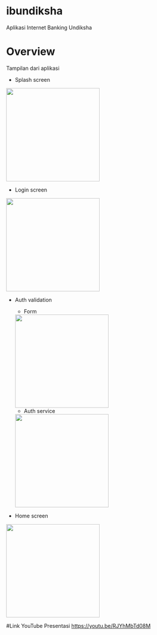 # ibundiksha

Aplikasi Internet Banking Undiksha

# Overview
Tampilan dari aplikasi
- Splash screen
<img src="https://user-images.githubusercontent.com/63113423/193096459-2eabf382-2768-450e-b160-d503a86977cf.png" width="250"/>

- Login screen
<img src="https://user-images.githubusercontent.com/63113423/193096692-b1469fab-1a03-4120-91c4-ef47f9a010ee.png" width="250"/>

- Auth validation
  - Form
  <img src="https://user-images.githubusercontent.com/63113423/193096832-70de7aec-7ffa-471d-9db4-f8650fbcc33c.png" width="250"/>
  
  - Auth service
  <img src="https://user-images.githubusercontent.com/63113423/193096932-02d46c1e-881a-48e9-b75d-2c1e02c06eb6.png" width="250"/>

- Home screen
<img src="https://user-images.githubusercontent.com/63113423/193097033-6458839e-6b00-4709-be82-49f5eb67b31e.png" width="250"/>

#Link YouTube Presentasi
https://youtu.be/RJYhMbTd08M
